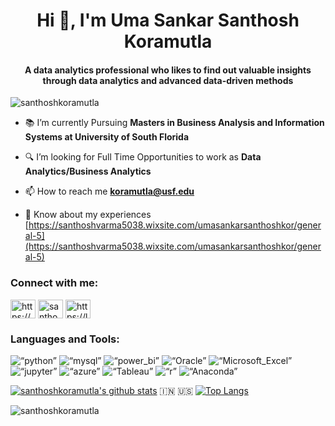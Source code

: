 



<h1 align="center">Hi 👋, I'm Uma Sankar Santhosh Koramutla</h1>
<h4 align="center">A data analytics professional who likes to find out valuable insights through data analytics and advanced data-driven methods</h3>

<p align="left"> <img src="https://komarev.com/ghpvc/?username=santhoshkoramutla&label=Profile%20views&color=0e75b6&style=flat" alt="santhoshkoramutla" /> </p>


- 📚 I’m currently Pursuing **Masters in Business Analysis and Information Systems at University of South Florida**

- 🔍 I’m looking for Full Time Opportunities to work as **Data Analytics/Business Analytics**

- 📫 How to reach me **koramutla@usf.edu**

- 📄 Know about my experiences [https://santhoshvarma5038.wixsite.com/umasankarsanthoshkor/general-5](https://santhoshvarma5038.wixsite.com/umasankarsanthoshkor/general-5)

<h3 align="left">Connect with me:</h3>
<p align="left">
<a href="https://linkedin.com/in/https://www.linkedin.com/in/ussk/" target="blank"><img align="center" src="https://raw.githubusercontent.com/rahuldkjain/github-profile-readme-generator/master/src/images/icons/Social/linked-in-alt.svg" alt="https://www.linkedin.com/in/ussk/" height="30" width="40" /></a>
<a href="https://instagram.com/santhoshvarma.k" target="blank"><img align="center" src="https://raw.githubusercontent.com/rahuldkjain/github-profile-readme-generator/master/src/images/icons/Social/instagram.svg" alt="santhoshvarma.k" height="30" width="40" /></a>
<a href="https://www.leetcode.com/https://leetcode.com/letsdoit999/" target="blank"><img align="center" src="https://raw.githubusercontent.com/rahuldkjain/github-profile-readme-generator/master/src/images/icons/Social/leet-code.svg" alt="https://leetcode.com/letsdoit999/" height="30" width="40" /></a>
</p>

<h3 align="left">Languages and Tools:</h3>
<p align="left"> 
<img src="https://img.shields.io/badge/python-3670A0?style=for-the-badge&logo=python&logoColor=ffdd54" alt=“python” />
<img src="https://img.shields.io/badge/mysql-%2300f.svg?style=for-the-badge&logo=mysql&logoColor=white" alt=“mysql” />
<img src="https://img.shields.io/badge/power_bi-F2C811?style=for-the-badge&logo=powerbi&logoColor=black" alt=“power_bi” />
<img src="https://img.shields.io/badge/Oracle-F80000?style=for-the-badge&logo=oracle&logoColor=white" alt=“Oracle” />
<img src="https://img.shields.io/badge/Microsoft_Excel-217346?style=for-the-badge&logo=microsoft-excel&logoColor=white" alt=“Microsoft_Excel” />
<img src="https://img.shields.io/badge/jupyter-%23FA0F00.svg?style=for-the-badge&logo=jupyter&logoColor=white" alt=“jupyter” />
<img src="https://img.shields.io/badge/azure-%230072C6.svg?style=for-the-badge&logo=microsoftazure&logoColor=white" alt=“azure” />
<img src="https://img.shields.io/badge/Tableau-E97627?style=for-the-badge&logo=Tableau&logoColor=white" alt=“Tableau” />
<img src="https://img.shields.io/badge/r-%23276DC3.svg?style=for-the-badge&logo=r&logoColor=white" alt=“r” />
<img src="https://img.shields.io/badge/Anaconda-%2344A833.svg?style=for-the-badge&logo=anaconda&logoColor=white" alt=“Anaconda” />
 </p>


[![santhoshkoramutla's github stats](https://github-readme-stats.vercel.app/api?username=santhoshkoramutla&count_private=true&show_icons=true&theme=radical&hide_rank=false)](https://github.com/santhoshkoramutla/github-readme-stats) :india: :us: [![Top Langs](https://github-readme-stats.vercel.app/api/top-langs/?username=santhoshkoramutla)](https://github.com/santhoshkoramutla/github-readme-stats)

<p><img align="center" src="https://github-readme-streak-stats.herokuapp.com/?user=santhoshkoramutla&" alt="santhoshkoramutla" /></p>
